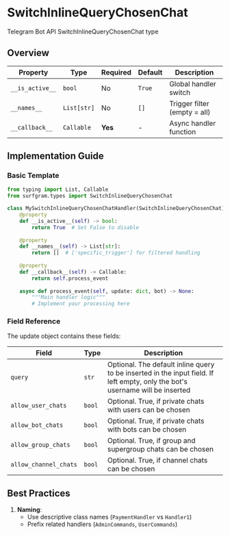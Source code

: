 # SwitchInlineQueryChosenChat

Telegram Bot API SwitchInlineQueryChosenChat type

## Overview

| Property        | Type               | Required | Default | Description                              |
|-----------------|--------------------|----------|---------|------------------------------------------|
| `__is_active__` | `bool`             | No       | `True`  | Global handler switch                   |
| `__names__`     | `List[str]`        | No       | `[]`    | Trigger filter (empty = all)            |
| `__callback__`  | `Callable`         | **Yes**  | -       | Async handler function                  |

## Implementation Guide

### Basic Template

```python
from typing import List, Callable
from surfgram.types import SwitchInlineQueryChosenChat

class MySwitchInlineQueryChosenChatHandler(SwitchInlineQueryChosenChat):    
    @property
    def __is_active__(self) -> bool:
        return True  # Set False to disable
        
    @property
    def __names__(self) -> List[str]:
        return []  # ['specific_trigger'] for filtered handling
        
    @property
    def __callback__(self) -> Callable:
        return self.process_event
        
    async def process_event(self, update: dict, bot) -> None:
        """Main handler logic"""
        # Implement your processing here
```

### Field Reference

The update object contains these fields:

| Field          | Type              | Description                     |
|----------------|-------------------|---------------------------------|
| `query` | `str` | Optional. The default inline query to be inserted in the input field. If left empty, only the bot's username will be inserted |
| `allow_user_chats` | `bool` | Optional. True, if private chats with users can be chosen |
| `allow_bot_chats` | `bool` | Optional. True, if private chats with bots can be chosen |
| `allow_group_chats` | `bool` | Optional. True, if group and supergroup chats can be chosen |
| `allow_channel_chats` | `bool` | Optional. True, if channel chats can be chosen |

## Best Practices

1. **Naming**: 
   - Use descriptive class names (`PaymentHandler` vs `Handler1`)
   - Prefix related handlers (`AdminCommands`, `UserCommands`)
